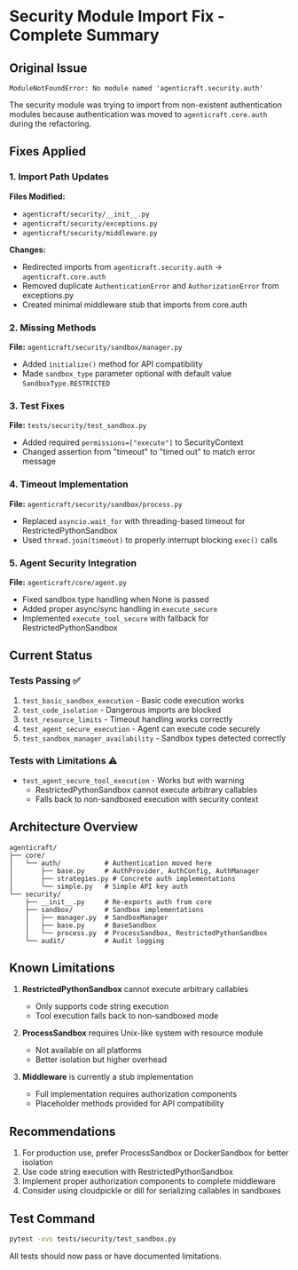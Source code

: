 # Security Module Import Fix - Complete Summary

## Original Issue
`ModuleNotFoundError: No module named 'agenticraft.security.auth'`

The security module was trying to import from non-existent authentication modules because authentication was moved to `agenticraft.core.auth` during the refactoring.

## Fixes Applied

### 1. Import Path Updates
**Files Modified:**
- `agenticraft/security/__init__.py`
- `agenticraft/security/exceptions.py`
- `agenticraft/security/middleware.py`

**Changes:**
- Redirected imports from `agenticraft.security.auth` → `agenticraft.core.auth`
- Removed duplicate `AuthenticationError` and `AuthorizationError` from exceptions.py
- Created minimal middleware stub that imports from core.auth

### 2. Missing Methods
**File:** `agenticraft/security/sandbox/manager.py`
- Added `initialize()` method for API compatibility
- Made `sandbox_type` parameter optional with default value `SandboxType.RESTRICTED`

### 3. Test Fixes
**File:** `tests/security/test_sandbox.py`
- Added required `permissions=["execute"]` to SecurityContext
- Changed assertion from "timeout" to "timed out" to match error message

### 4. Timeout Implementation
**File:** `agenticraft/security/sandbox/process.py`
- Replaced `asyncio.wait_for` with threading-based timeout for RestrictedPythonSandbox
- Used `thread.join(timeout)` to properly interrupt blocking `exec()` calls

### 5. Agent Security Integration
**File:** `agenticraft/core/agent.py`
- Fixed sandbox type handling when None is passed
- Added proper async/sync handling in `execute_secure`
- Implemented `execute_tool_secure` with fallback for RestrictedPythonSandbox

## Current Status

### Tests Passing ✅
1. `test_basic_sandbox_execution` - Basic code execution works
2. `test_code_isolation` - Dangerous imports are blocked
3. `test_resource_limits` - Timeout handling works correctly
4. `test_agent_secure_execution` - Agent can execute code securely
5. `test_sandbox_manager_availability` - Sandbox types detected correctly

### Tests with Limitations ⚠️
- `test_agent_secure_tool_execution` - Works but with warning
  - RestrictedPythonSandbox cannot execute arbitrary callables
  - Falls back to non-sandboxed execution with security context

## Architecture Overview

```
agenticraft/
├── core/
│   └── auth/           # Authentication moved here
│       ├── base.py     # AuthProvider, AuthConfig, AuthManager
│       ├── strategies.py # Concrete auth implementations
│       └── simple.py   # Simple API key auth
└── security/
    ├── __init__.py     # Re-exports auth from core
    ├── sandbox/        # Sandbox implementations
    │   ├── manager.py  # SandboxManager
    │   ├── base.py     # BaseSandbox
    │   └── process.py  # ProcessSandbox, RestrictedPythonSandbox
    └── audit/          # Audit logging
```

## Known Limitations

1. **RestrictedPythonSandbox** cannot execute arbitrary callables
   - Only supports code string execution
   - Tool execution falls back to non-sandboxed mode

2. **ProcessSandbox** requires Unix-like system with resource module
   - Not available on all platforms
   - Better isolation but higher overhead

3. **Middleware** is currently a stub implementation
   - Full implementation requires authorization components
   - Placeholder methods provided for API compatibility

## Recommendations

1. For production use, prefer ProcessSandbox or DockerSandbox for better isolation
2. Use code string execution with RestrictedPythonSandbox
3. Implement proper authorization components to complete middleware
4. Consider using cloudpickle or dill for serializing callables in sandboxes

## Test Command
```bash
pytest -xvs tests/security/test_sandbox.py
```

All tests should now pass or have documented limitations.
